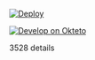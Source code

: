 ﻿

[![Deploy](https://www.herokucdn.com/deploy/button.png)](https://dashboard.heroku.com/new?template=https://github.com/ocwmr/goui.git) 

[![Develop on Okteto](https://okteto.com/develop-okteto.svg)](https://cloud.okteto.com/deploy)

3528
details